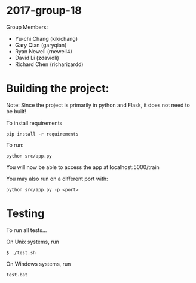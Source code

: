 # 2017-group-18

Group Members:

* Yu-chi Chang (kikichang)
* Gary Qian (garyqian)
* Ryan Newell (rnewell4)
* David Li (zdavidli)
* Richard Chen (richarizardd)


# Building the project:

Note: Since the project is primarily in python and Flask, it does not need to be built!

To install requirements

```
pip install -r requirements
```

To run:

```
python src/app.py
```

You will now be able to access the app at localhost:5000/train

You may also run on a different port with:

```
python src/app.py -p <port>
```

# Testing

To run all tests...

On Unix systems, run

```shell
$ ./test.sh
```

On Windows systems, run

```shell
test.bat
```
